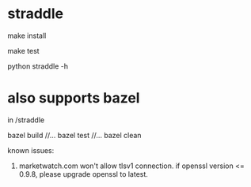 # straddle
make install

make test

python straddle -h

# also supports bazel
in /straddle

bazel build //...
bazel test //...
bazel clean


known issues:

1. marketwatch.com won't allow tlsv1 connection. if openssl version <= 0.9.8, please upgrade openssl to latest.

